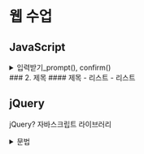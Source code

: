 # 웹 수업

##  JavaScript
<details>
<summary>입력받기_prompt(), confirm()</summary>
<div markdown="1">       



</div>
</details>
### 2. 제목
#### 제목
- 리스트
- 리스트


## jQuery
jQuery? 자바스크립트 라이브러리

<details>
<summary>문법</summary>
<div markdown="1">       



</div>
</details>
